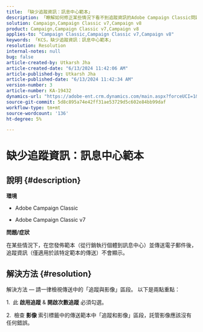 ```yaml
---
title: 「缺少追蹤資訊：訊息中心範本」
description: 「瞭解如何修正某些情況下看不到追蹤資訊的Adobe Campaign Classic問題。」
solution: Campaign,Campaign Classic v7,Campaign v8
product: Campaign,Campaign Classic v7,Campaign v8
applies-to: "Campaign Classic,Campaign Classic v7,Campaign v8"
keywords: 「KCS，缺少追蹤資訊：訊息中心範本」
resolution: Resolution
internal-notes: null
bug: false
article-created-by: Utkarsh Jha
article-created-date: "6/13/2024 11:42:06 AM"
article-published-by: Utkarsh Jha
article-published-date: "6/13/2024 11:42:34 AM"
version-number: 3
article-number: KA-19432
dynamics-url: "https://adobe-ent.crm.dynamics.com/main.aspx?forceUCI=1&pagetype=entityrecord&etn=knowledgearticle&id=825983f2-7929-ef11-840a-00224808decd"
source-git-commit: 5d8c895a74e42ff31ae53729d5c602e84bb99daf
workflow-type: tm+mt
source-wordcount: '136'
ht-degree: 5%

---
```


# 缺少追蹤資訊：訊息中心範本

## 說明 {#description}


<b>環境</b>

- Adobe Campaign Classic

- Adobe Campaign Classic v7

<b>問題/症狀</b>

在某些情況下，在您發佈範本（從行銷執行個體到訊息中心）並傳送電子郵件後，追蹤資訊（僅適用於該特定範本的傳送）不會顯示。


## 解決方法 {#resolution}


解決方法 — 請一律檢視傳送中的「追蹤與影像」區段。 以下是兩點重點：

1.  此 <b>啟用追蹤</b> &amp; <b>開啟次數追蹤</b> 必須勾選。

2.  檢查 <b>影像</b> 索引標籤中的傳送範本中「追蹤和影像」區段，託管影像應該沒有任何錯誤。
